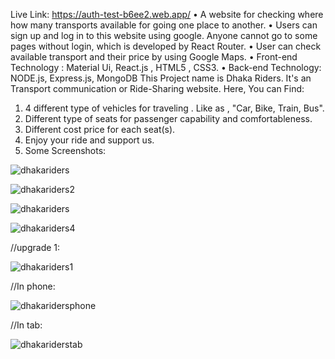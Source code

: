 Live Link: https://auth-test-b6ee2.web.app/
• A website for checking where how many transports available for going one place to another.
• Users can sign up and log in to this website using google. Anyone cannot go to some pages
without login, which is developed by React Router.
• User can check available transport and their price by using Google Maps.
• Front-end Technology : Material Ui, React.js , HTML5 , CSS3.
• Back-end Technology: NODE.js, Express.js, MongoDB
This Project name is Dhaka Riders. It's an Transport communication or Ride-Sharing website. Here, You can Find:
  1. 4 different type of vehicles for traveling . Like as , "Car, Bike, Train, Bus".
  2. Different type of seats for passenger capability and comfortableness.
  3. Different cost price for each seat(s).
  4. Enjoy your ride and support us.
  5. Some Screenshots:
 
![dhakariders](https://user-images.githubusercontent.com/62563474/111878063-b5216680-89d0-11eb-8f8c-24eeded76cbc.jpg)

![dhakariders2](https://user-images.githubusercontent.com/62563474/111878099-e5690500-89d0-11eb-80a9-7e763aaed42d.jpg)

![dhakariders](https://user-images.githubusercontent.com/62563474/111880315-06cbf000-89d5-11eb-9fda-75ac10f6f90d.jpg)

![dhakariders4](https://user-images.githubusercontent.com/62563474/111880351-2f53ea00-89d5-11eb-9b5c-0b4738f0c355.jpg)


//upgrade 1:

![dhakariders1](https://user-images.githubusercontent.com/62563474/111897347-a4f99d80-8a49-11eb-8369-526b86ca4e6f.jpg)

//In phone:

![dhakaridersphone](https://user-images.githubusercontent.com/62563474/111897361-be024e80-8a49-11eb-93a8-e86a83535d9c.jpg)

//In tab:

![dhakariderstab](https://user-images.githubusercontent.com/62563474/111897372-c8bce380-8a49-11eb-9003-c85d6df72f7c.jpg)
